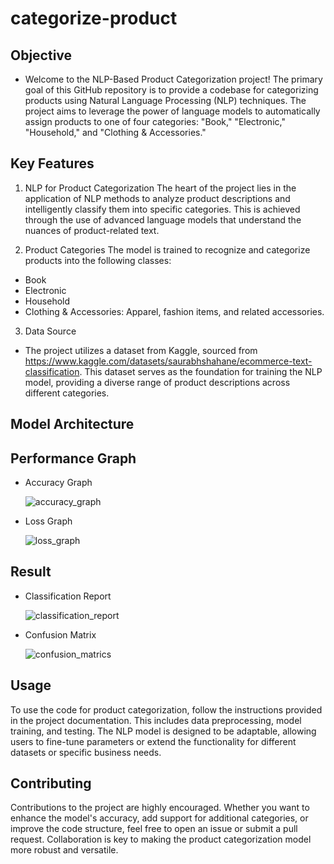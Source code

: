 # categorize-product
## Objective
- Welcome to the NLP-Based Product Categorization project! The primary goal of this GitHub repository is to provide a codebase for categorizing products using Natural Language Processing (NLP) techniques. The project aims to leverage the power of language models to automatically assign products to one of four categories: "Book," "Electronic," "Household," and "Clothing & Accessories."

## Key Features
1. NLP for Product Categorization
The heart of the project lies in the application of NLP methods to analyze product descriptions and intelligently classify them into specific categories. This is achieved through the use of advanced language models that understand the nuances of product-related text.

2. Product Categories
The model is trained to recognize and categorize products into the following classes:
- Book
- Electronic
- Household
- Clothing & Accessories: Apparel, fashion items, and related accessories.
  
3. Data Source
- The project utilizes a dataset from Kaggle, sourced from https://www.kaggle.com/datasets/saurabhshahane/ecommerce-text-classification. This dataset serves as the foundation for training the NLP model, providing a diverse range of product descriptions across different categories.

## Model Architecture


## Performance Graph
- Accuracy Graph
  
  ![accuracy_graph](https://github.com/Jimbotak12/categorize-product/assets/122562533/d0dc8089-b18b-47e2-96a8-017f6f530e70)

- Loss Graph
  
  ![loss_graph](https://github.com/Jimbotak12/categorize-product/assets/122562533/5fc04456-8dde-4755-946d-8021f3364b80)

## Result
- Classification Report
  
  ![classification_report](https://github.com/Jimbotak12/categorize-product/assets/122562533/d02b27e8-3bdb-485e-978a-c8365c766a8f)

- Confusion Matrix
  
  ![confusion_matrics](https://github.com/Jimbotak12/categorize-product/assets/122562533/bba8d659-0198-41be-801a-610aa0ab6ac1)

## Usage
To use the code for product categorization, follow the instructions provided in the project documentation. This includes data preprocessing, model training, and testing. The NLP model is designed to be adaptable, allowing users to fine-tune parameters or extend the functionality for different datasets or specific business needs.

## Contributing
Contributions to the project are highly encouraged. Whether you want to enhance the model's accuracy, add support for additional categories, or improve the code structure, feel free to open an issue or submit a pull request. Collaboration is key to making the product categorization model more robust and versatile.






